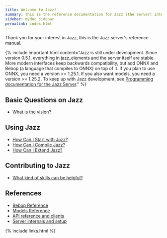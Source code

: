 ```yaml
---
title: Welcome to Jazz!
summary: This is the reference documentation for Jazz (the server) intended for end users. This includes introducing the server, the API and the docker images.
sidebar: mydoc_sidebar
permalink: index.html
---
```


Thank you for your interest in Jazz, this is the Jazz server's reference manual.

{% include important.html content="Jazz is still under development. Since version 0.5.1, everything in jazz_elements and the server itself
are stable. More modern interfaces keep backwards compatibility, but add ONNX and Bebop (a language that compiles to ONNX) on top of it.
If you plan to use ONNX, you need a version >= 1.25.1. If you also want models, you need a version >= 1.25.2.
To keep up with Jazz development, see
[Programming documentation for the Jazz Server](https://kaalam.github.io/develop_jazz02/index.html)." %}

## Basic Questions on Jazz

* [What is the vision?](vision_intro_page.html)

## Using Jazz

* [How Can I Start with Jazz?](using_jazz_start.html)
* [How Can I Compile Jazz?](using_compile.html)
* [How Can I Extend Jazz?](using_extend.html)

## Contributing to Jazz

* [What kind of skills can be helpful?](contributing_welcome_all.html)

## References

* [Bebop Reference](bop_reference.html)
* [Models Reference](models_reference.html)
* [API reference and clients](api_ref_intro.html)
* [Server internals and setup](reference_server_setup.html)

{% include links.html %}
